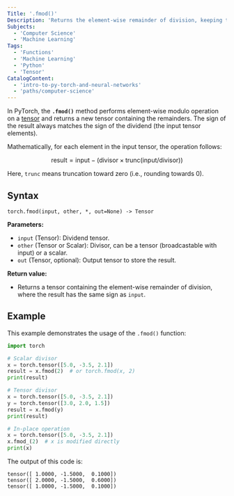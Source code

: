 ```yaml
---
Title: '.fmod()'
Description: 'Returns the element-wise remainder of division, keeping the same sign as the dividend.'
Subjects:
  - 'Computer Science'
  - 'Machine Learning'
Tags:
  - 'Functions'
  - 'Machine Learning'
  - 'Python'
  - 'Tensor'
CatalogContent:
  - 'intro-to-py-torch-and-neural-networks'
  - 'paths/computer-science'
---
```


In PyTorch, the **`.fmod()`** method performs element-wise modulo operation on a [tensor](https://www.codecademy.com/resources/docs/pytorch/tensors) and returns a new tensor containing the remainders. The sign of the result always matches the sign of the dividend (the input tensor elements).

Mathematically, for each element in the input tensor, the operation follows:

$$
\text{result} = \text{input} - (\text{divisor} \times \text{trunc}(\text{input}/\text{divisor}))
$$

Here, `trunc` means truncation toward zero (i.e., rounding towards 0).

## Syntax

```pseudo
torch.fmod(input, other, *, out=None) -> Tensor
```

**Parameters:**

- `input` (Tensor): Dividend tensor.
- `other` (Tensor or Scalar): Divisor, can be a tensor (broadcastable with input) or a scalar.
- `out` (Tensor, optional): Output tensor to store the result.

**Return value:**

- Returns a tensor containing the element-wise remainder of division, where the result has the same sign as `input`.

## Example

This example demonstrates the usage of the `.fmod()` function:

```py
import torch

# Scalar divisor
x = torch.tensor([5.0, -3.5, 2.1])
result = x.fmod(2)  # or torch.fmod(x, 2)
print(result)

# Tensor divisor
x = torch.tensor([5.0, -3.5, 2.1])
y = torch.tensor([3.0, 2.0, 1.5])
result = x.fmod(y)
print(result)

# In-place operation
x = torch.tensor([5.0, -3.5, 2.1])
x.fmod_(2)  # x is modified directly
print(x)
```

The output of this code is:

```shell
tensor([ 1.0000, -1.5000,  0.1000])
tensor([ 2.0000, -1.5000,  0.6000])
tensor([ 1.0000, -1.5000,  0.1000])
```

